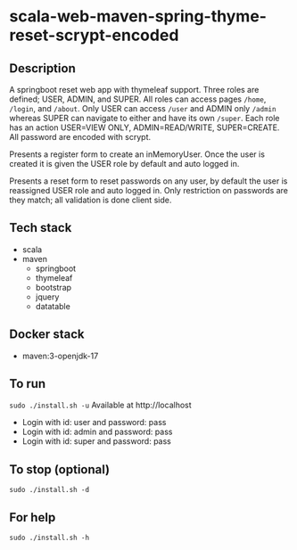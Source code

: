 # scala-web-maven-spring-thyme-reset-scrypt-encoded

## Description
A springboot reset web app with thymeleaf support.
Three roles are defined; USER, ADMIN, and SUPER. All roles
can access pages `/home`, `/login`, and `/about`. Only USER
can access `/user` and ADMIN only `/admin` whereas SUPER can
navigate to either and have its own `/super`. Each role
has an action USER=VIEW ONLY, ADMIN=READ/WRITE, SUPER=CREATE.
All password are encoded with scrypt.

Presents a register form to create an inMemoryUser.
Once the user is created it is given the USER role
by default and auto logged in.

Presents a reset form to reset passwords on any user,
by default the user is reassigned USER role and auto
logged in. Only restriction on passwords are they match;
all validation is done client side.

## Tech stack
- scala
- maven
  - springboot
  - thymeleaf
  - bootstrap
  - jquery
  - datatable

## Docker stack
- maven:3-openjdk-17

## To run
`sudo ./install.sh -u`
Available at http://localhost
- Login with id: user and password: pass
- Login with id: admin and password: pass
- Login with id: super and password: pass

## To stop (optional)
`sudo ./install.sh -d`

## For help
`sudo ./install.sh -h`
